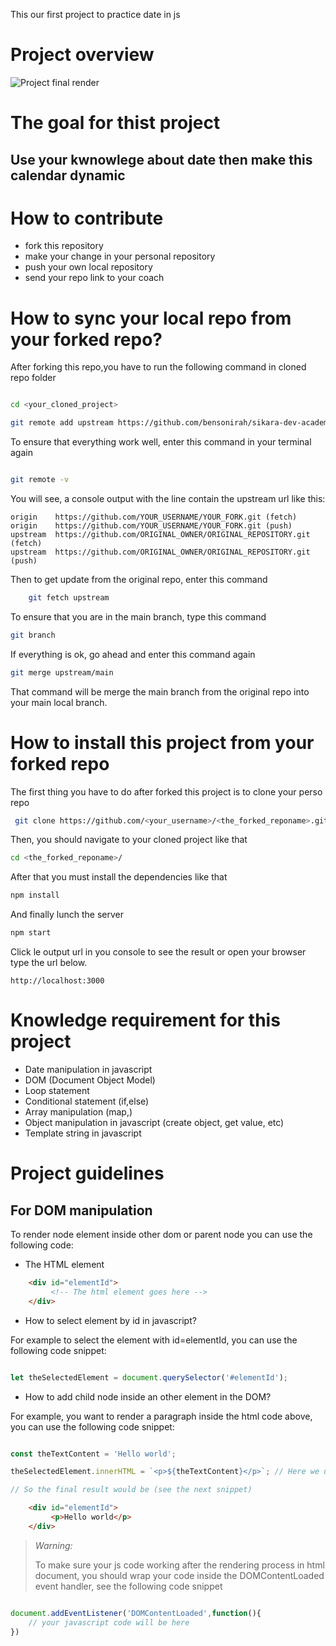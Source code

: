 This our first project to practice date in js

# Project overview

![Project final render](public/images/calendar-snapshot.png)

# The goal for thist project
## Use your kwnowlege about date then make this calendar dynamic

# How to contribute

- fork this repository
- make your change in your personal repository
- push your own local repository
- send your repo link to your coach

# How to sync your local repo from your forked repo?

After forking this repo,you have to run the following command in cloned repo folder

```bash

cd <your_cloned_project>

git remote add upstream https://github.com/bensonirah/sikara-dev-academy-calendar.git

```

To ensure that everything work well, enter this command in your terminal again

```bash

git remote -v

```

You will see, a console output with the line contain the upstream url like this:


```text
origin    https://github.com/YOUR_USERNAME/YOUR_FORK.git (fetch)
origin    https://github.com/YOUR_USERNAME/YOUR_FORK.git (push)
upstream  https://github.com/ORIGINAL_OWNER/ORIGINAL_REPOSITORY.git (fetch)
upstream  https://github.com/ORIGINAL_OWNER/ORIGINAL_REPOSITORY.git (push)
```

Then to get update from the original repo, enter this command


```bash
    git fetch upstream
```

To ensure that you are in the main branch, type this command

```bash
git branch
```

If everything is ok, go ahead and enter this command again

```bash
git merge upstream/main
```
That command will be merge the main branch from the original repo into your main local branch.



# How to install this project from your forked repo

The first thing you have to do after forked this project is to clone your perso repo

```bash
 git clone https://github.com/<your_username>/<the_forked_reponame>.git

```

Then, you should navigate to your cloned project like that

```bash
cd <the_forked_reponame>/
```

After that you must install the dependencies like that

```bash
npm install
```


And finally lunch the server

```bash
npm start
```

Click le output url in you console to see the result or open your browser type the url below.

```text
http://localhost:3000
```

# Knowledge requirement for this project

- Date manipulation in javascript
- DOM (Document Object Model)
- Loop statement
- Conditional statement (if,else)
- Array manipulation (map,)
- Object manipulation in javascript (create object, get value, etc)
- Template string in javascript

# Project guidelines

## For DOM manipulation

To render node element inside other dom or parent node you can use the following code:

- The HTML element

```html
    <div id="elementId">
         <!-- The html element goes here -->
    </div>
```
- How to select element by id in javascript?

For example to select the element with id=elementId, you can use the following code snippet:

```javascript

let theSelectedElement = document.querySelector('#elementId');

```

- How to add child node inside an other element in the DOM?

For example, you want to render a paragraph inside the html code above,
you can use the following code snippet:

```javascript

const theTextContent = 'Hello world';

theSelectedElement.innerHTML = `<p>${theTextContent}</p>`; // Here we use string template

// So the final result would be (see the next snippet)
```

```html
    <div id="elementId">
         <p>Hello world</p>
    </div>
```

> *Warning:*
> 
> To make sure your js code working after the rendering process in html document, you should wrap your code inside the DOMContentLoaded event handler, see the following code snippet


```javascript

document.addEventListener('DOMContentLoaded',function(){
    // your javascript code will be here
})

```
